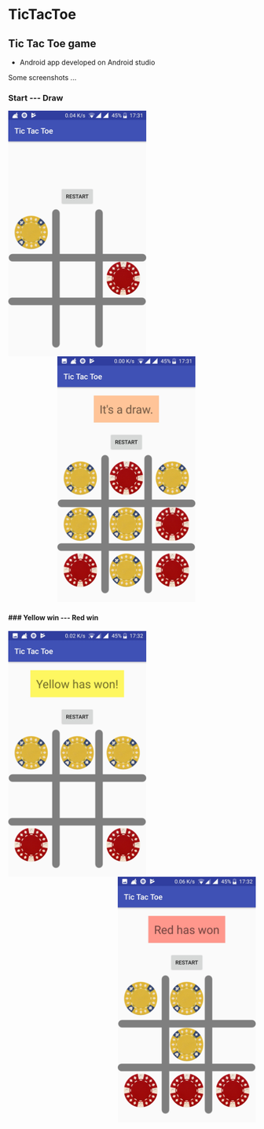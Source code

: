 # TicTacToe

## Tic Tac Toe game 
  - Android app developed on Android studio 


Some screenshots ...
### Start --- Draw
<img src="Start.jpg" height="500"  align="left" />

<img src="Draw.jpg" height="500" style="margin-left:100px;"  />

<br>
<h4>### Yellow win --- Red win</h4>
<img src="YellowWins.jpg" height="500" align="left" />

<img src="RedWins.jpg" height="500" align="right"  />


